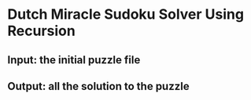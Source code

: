 # Dutch Miracle Sudoku Solver Using Recursion
## Input: the initial puzzle file
## Output: all the solution to the puzzle
